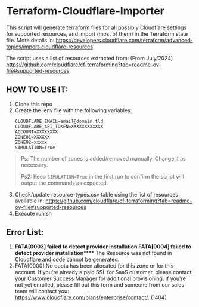 # Terraform-Cloudflare-Importer

This script will generate terraform files for all possibly Cloudflare
settings for supported resources, and import (most of them) in the Terraform
state file. More details in:
https://developers.cloudflare.com/terraform/advanced-topics/import-cloudflare-resources

The script uses a list of resources extracted from: (From July/2024)
https://github.com/cloudflare/cf-terraforming?tab=readme-ov-file#supported-resources

## HOW TO USE IT:

1. Clone this repo
2. Create the .env file with the following variables:
   ```
   CLOUDFLARE_EMAIL=email@domain.tld
   CLOUDFLARE_API_TOKEN=XXXXXXXXXXXX
   ACCOUNT=XXXXXXXX
   ZONE01=XXXXXX
   ZONE02=xxxxx
   SIMULATION=True
   ```

> Ps: The number of zones is added/removed manually. Change it as necessary.
>
> Ps2: Keep `SIMULATION=True` in the first run to confirm the script will output the commands as expected.

3. Check/update resource-types.csv table using the list of resources available in:
   https://github.com/cloudflare/cf-terraforming?tab=readme-ov-file#supported-resources
4. Execute run.sh


## Error List:

1. **FATA[0003] failed to detect provider installation
   FATA[0004] failed to detect provider installation******
   The Resource was not found in Cloudflare and code cannot be generated.
2. FATA[0000] No quota has been allocated for this zone or for this account. If you're already a paid SSL for SaaS customer, please contact your Customer Success Manager for additional provisioning. If you're not yet enrolled, please fill out this form and someone from our sales team will contact you: https://www.cloudflare.com/plans/enterprise/contact/. (1404)
